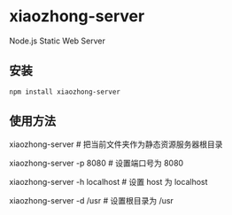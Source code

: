 # xiaozhong-server
Node.js Static Web Server

## 安装
`npm install xiaozhong-server`

## 使用方法
xiaozhong-server # 把当前文件夹作为静态资源服务器根目录

xiaozhong-server -p 8080 # 设置端口号为 8080

xiaozhong-server -h localhost # 设置 host 为 localhost

xiaozhong-server -d /usr # 设置根目录为 /usr